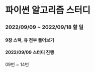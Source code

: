 # 파이썬 알고리즘 스터디

### 2022/09/09 ~ 2022/09/18 할 일

#### 9장 스택, 큐 전부 풀어보기


#### 2022/09/09 스터디 진행 
09번 ~ 14번
